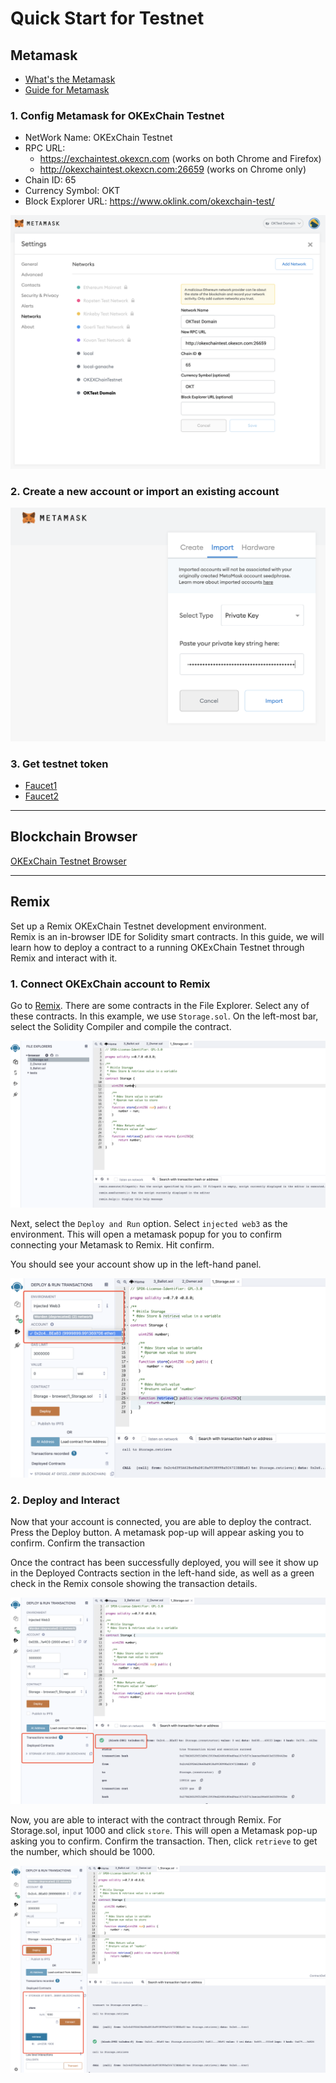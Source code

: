 # Quick Start for Testnet
## Metamask
- [What's the Metamask](https://metamask.io/index.html)
- [Guide for Metamask](https://docs.metamask.io/guide/)

### 1. Config Metamask for OKExChain Testnet

- NetWork Name: OKExChain Testnet
- RPC URL: 
    - https://exchaintest.okexcn.com  (works on both Chrome and Firefox)
    - http://okexchaintest.okexcn.com:26659 (works on Chrome only)
- Chain ID: 65
- Currency Symbol: OKT
- Block Explorer URL: https://www.oklink.com/okexchain-test/

![avatar](../img/metamask-01.jpg)

### 2. Create a new account or import an existing account
![avatar](../img/metamask-01-2.png)

### 3. Get testnet token
- [Faucet1](https://gitter.im/okexchain-testnet/faucet)
- [Faucet2](https://www.okex.com/drawdex)

___
## Blockchain Browser
[OKExChain Testnet Browser](https://www.oklink.com/okexchain-test)
___

## Remix
Set up a Remix OKExChain Testnet development environment.    
Remix is an in-browser IDE for Solidity smart contracts. In this guide, we will learn how to deploy a contract to a running OKExChain Testnet through Remix and interact with it.   
### 1. Connect OKExChain account to Remix
Go to [Remix](http://remix.ethereum.org/). There are some contracts in the File Explorer. Select any of these contracts. In this example, we use `Storage.sol`. On the left-most bar, select the Solidity Compiler and compile the contract.


![avatar](../img/metamask-02.png)

Next, select the `Deploy and Run` option. Select `injected web3` as the environment. This will open a metamask popup for you to confirm connecting your Metamask to Remix. Hit confirm.

You should see your account show up in the left-hand panel.

![avatar](../img/metamask-03.png)


### 2. Deploy and Interact
Now that your account is connected, you are able to deploy the contract. Press the Deploy button. A metamask pop-up will appear asking you to confirm. Confirm the transaction   

Once the contract has been successfully deployed, you will see it show up in the Deployed Contracts section in the left-hand side, as well as a green check in the Remix console showing the transaction details.   

![avatar](../img/metamask-04.png)


Now, you are able to interact with the contract through Remix. For Storage.sol, input 1000 and click `store`. This will open a Metamask pop-up asking you to confirm. Confirm the transaction. Then, click `retrieve` to get the number, which should be 1000.

![avatar](../img/metamask-05.png)




